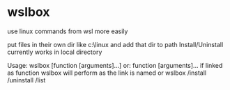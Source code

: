# wslbox
use linux commands from wsl more easily

put files in their own dir like c:\linux and add that dir to path
Install/Uninstall currently works in local directory

Usage: wslbox [function [arguments]...]
or: function [arguments]... if linked as function wslbox will perform as the link is named
or wslbox /install /uninstall /list 

